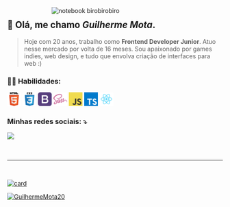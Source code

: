<img src="https://raw.githubusercontent.com/MicaelliMedeiros/micaellimedeiros/master/image/computer-illustration.png" min-width="400px" max-width="400px" width="400px" align="right" alt="notebook birobirobiro">

<p align="left"> 

  ## 💜 Olá, me chamo <i>Guilherme Mota</i>.

</p>

> Hoje com 20 anos, trabalho como <strong>Frontend Developer Junior</strong>. Atuo nesse mercado por volta de 16 meses. Sou apaixonado por games indies, web design, e tudo que envolva criação de interfaces para web :)

<p align="left">

  ### 👨‍💻 Habilidades: 

  <p>
    <img height="32" src="https://raw.githubusercontent.com/github/explore/80688e429a7d4ef2fca1e82350fe8e3517d3494d/topics/html/html.png" alt="HTML5"/>
    <img height="32" src="https://raw.githubusercontent.com/github/explore/80688e429a7d4ef2fca1e82350fe8e3517d3494d/topics/css/css.png" alt="CSS"/>
    <img height="32" src="https://raw.githubusercontent.com/github/explore/80688e429a7d4ef2fca1e82350fe8e3517d3494d/topics/bootstrap/bootstrap.png" alt="Bootstrap"/>
    <img height="32" src="https://raw.githubusercontent.com/github/explore/80688e429a7d4ef2fca1e82350fe8e3517d3494d/topics/sass/sass.png" alt="React"/>
    <img height="32" src="https://raw.githubusercontent.com/github/explore/80688e429a7d4ef2fca1e82350fe8e3517d3494d/topics/javascript/javascript.png" alt="Javascript"/>
    <img height="32" src="https://raw.githubusercontent.com/github/explore/80688e429a7d4ef2fca1e82350fe8e3517d3494d/topics/typescript/typescript.png" alt="Typescript"/>
    <img height="32" src="https://raw.githubusercontent.com/github/explore/80688e429a7d4ef2fca1e82350fe8e3517d3494d/topics/react/react.png" alt="React"/>
  </p>

</p>

<p align="left">

  ### Minhas redes sociais: ⤵️
  
</p>

<p align="left">
  <a href="https://www.linkedin.com/in/guilherme-santosmotabernardo/" alt="Linkedin">
  <img src="https://img.shields.io/badge/-Linkedin-0e76a8?style=for-the-badge&logo=Linkedin&logoColor=white&link=https://www.linkedin.com/in/joaoinacioneto" /></a>
</p>  

<br>

---

<br>

<p align="center">

  [![card](https://github-readme-stats.vercel.app/api?username=GuilhermeMota20&theme=dracula&show_icons=true)](https://github.com/GuilhermeMota20)

  [![GuilhermeMota20](https://github-readme-stats.vercel.app/api/top-langs/?username=GuilhermeMota20&hide=html&layout=compact&theme=dracula)](https://github.com/GuilhermeMota20/)

</p>
